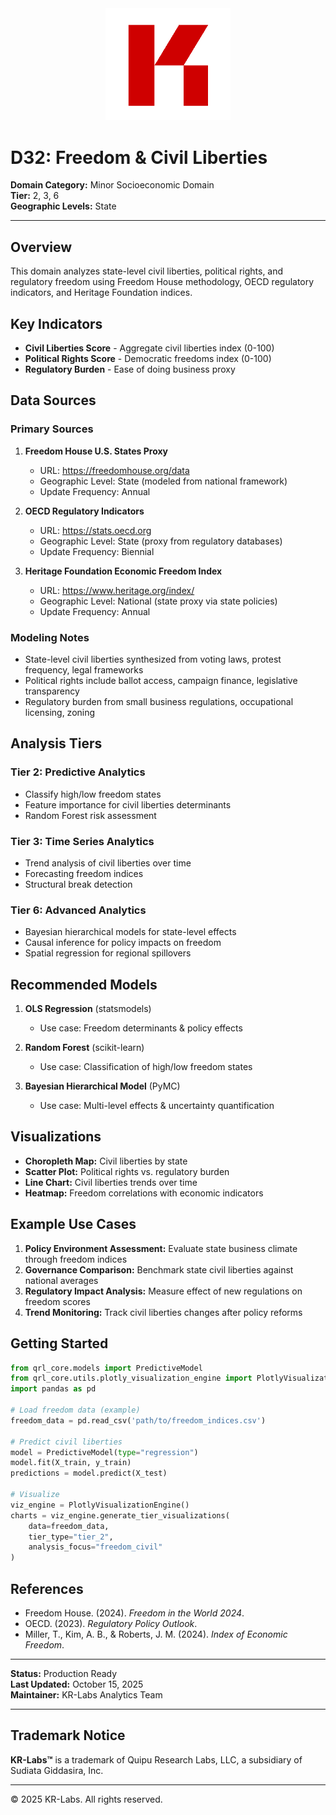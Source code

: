 <div align="center">
  <img src="../../../assets/images/KRLabs_WebLogo.png" alt="KR-Labs" width="200">
</div>

# D32: Freedom & Civil Liberties

**Domain Category:** Minor Socioeconomic Domain  
**Tier:** 2, 3, 6  
**Geographic Levels:** State

---

## Overview

This domain analyzes state-level civil liberties, political rights, and regulatory freedom using Freedom House methodology, OECD regulatory indicators, and Heritage Foundation indices.

## Key Indicators

- **Civil Liberties Score** - Aggregate civil liberties index (0-100)
- **Political Rights Score** - Democratic freedoms index (0-100)
- **Regulatory Burden** - Ease of doing business proxy

## Data Sources

### Primary Sources
1. **Freedom House U.S. States Proxy**
   - URL: https://freedomhouse.org/data
   - Geographic Level: State (modeled from national framework)
   - Update Frequency: Annual

2. **OECD Regulatory Indicators**
   - URL: https://stats.oecd.org
   - Geographic Level: State (proxy from regulatory databases)
   - Update Frequency: Biennial

3. **Heritage Foundation Economic Freedom Index**
   - URL: https://www.heritage.org/index/
   - Geographic Level: National (state proxy via state policies)
   - Update Frequency: Annual

### Modeling Notes
- State-level civil liberties synthesized from voting laws, protest frequency, legal frameworks
- Political rights include ballot access, campaign finance, legislative transparency
- Regulatory burden from small business regulations, occupational licensing, zoning

## Analysis Tiers

### Tier 2: Predictive Analytics
- Classify high/low freedom states
- Feature importance for civil liberties determinants
- Random Forest risk assessment

### Tier 3: Time Series Analytics
- Trend analysis of civil liberties over time
- Forecasting freedom indices
- Structural break detection

### Tier 6: Advanced Analytics
- Bayesian hierarchical models for state-level effects
- Causal inference for policy impacts on freedom
- Spatial regression for regional spillovers

## Recommended Models

1. **OLS Regression** (statsmodels)
   - Use case: Freedom determinants & policy effects

2. **Random Forest** (scikit-learn)
   - Use case: Classification of high/low freedom states

3. **Bayesian Hierarchical Model** (PyMC)
   - Use case: Multi-level effects & uncertainty quantification

## Visualizations

- **Choropleth Map:** Civil liberties by state
- **Scatter Plot:** Political rights vs. regulatory burden
- **Line Chart:** Civil liberties trends over time
- **Heatmap:** Freedom correlations with economic indicators

## Example Use Cases

1. **Policy Environment Assessment:** Evaluate state business climate through freedom indices
2. **Governance Comparison:** Benchmark state civil liberties against national averages
3. **Regulatory Impact Analysis:** Measure effect of new regulations on freedom scores
4. **Trend Monitoring:** Track civil liberties changes after policy reforms

## Getting Started

```python
from qrl_core.models import PredictiveModel
from qrl_core.utils.plotly_visualization_engine import PlotlyVisualizationEngine
import pandas as pd

# Load freedom data (example)
freedom_data = pd.read_csv('path/to/freedom_indices.csv')

# Predict civil liberties
model = PredictiveModel(type="regression")
model.fit(X_train, y_train)
predictions = model.predict(X_test)

# Visualize
viz_engine = PlotlyVisualizationEngine()
charts = viz_engine.generate_tier_visualizations(
    data=freedom_data,
    tier_type="tier_2",
    analysis_focus="freedom_civil"
)
```

## References

- Freedom House. (2024). *Freedom in the World 2024*.
- OECD. (2023). *Regulatory Policy Outlook*.
- Miller, T., Kim, A. B., & Roberts, J. M. (2024). *Index of Economic Freedom*.

---

**Status:** Production Ready  
**Last Updated:** October 15, 2025  
**Maintainer:** KR-Labs Analytics Team

---

## Trademark Notice

**KR-Labs™** is a trademark of Quipu Research Labs, LLC, a subsidiary of Sudiata Giddasira, Inc.

---

© 2025 KR-Labs. All rights reserved.
